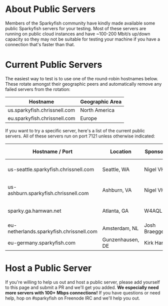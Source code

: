 # About Public Servers
Members of the Sparkyfish community have kindly made available some public Sparkyfish servers for your testing.
Most of these servers are running on public cloud instances and have ~100-200 Mbit/s up/down capacity so they may
not be suitable for testing your machine if you have a connection that's faster than that.

# Current Public Servers
The easiest way to test is to use one of the round-robin hostnames below.  These rotate amongst their geographic peers and automatically remove any failed servers from the rotation:

| Hostname | Geographic Area|
|----------|----------------|
|us.sparkyfish.chrissnell.com| North America |
|eu.sparkyfish.chrissnell.com| Europe |

If you want to try a specific server, here's a list of the current public servers.  All of these servers run on port 7121 unless otherwise indicated:

| Hostname / Port | Location | Sponsor| ISP| Link Capacity | Protocol |
|----------|----------|-----|----|-----------|----------|
| us-seattle.sparkyfish.chrissnell.com | Seattle, WA | Nigel VH | Blue Box | 150 Mbps up/down| IPv4 + IPv6 |
| us-ashburn.sparkyfish.chrissnell.com | Ashburn, VA | Nigel VH | Blue Box | 150 Mbps up/down| IPv4 + IPv6 |
| sparky.ga.hamwan.net | Atlanta, GA | W4AQL | Georgia Institute of Technology | 1 Gbps up/down | IPv4|
| eu-netherlands.sparkyfish.chrissnell.com | Amsterdam, NL | Josh Braegger |DigitalOcean| 30 Mbps up/down | IPv4 |
| eu-germany.sparkyfish.com | Gunzenhausen, DE | Kirk Harr | Hetzner.de | 10 Mbps up/down | IPv4 + IPv6 |

# Host a Public Server
If you're willing to help us out and host a public server, please add yourself to this page and submit a PR and we'll get you added.  **We especially need more servers with 100+ Mbps connections!**
If you have questions or need help, hop on #sparkyfish on Freenode IRC and we'll help you out.
